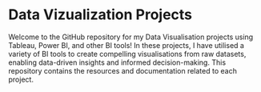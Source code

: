 # Data Vizualization Projects

Welcome to the GitHub repository for my Data Visualisation projects using Tableau, Power BI, and other BI tools! In these projects, I have utilised a variety of BI tools to create compelling visualisations from raw datasets, enabling data-driven insights and informed decision-making. This repository contains the resources and documentation related to each project.

